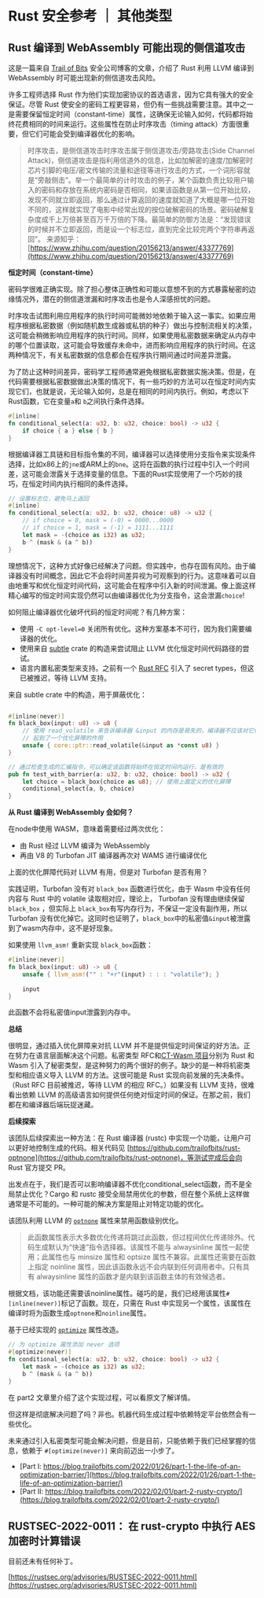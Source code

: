 # Rust 安全参考 ｜ 其他类型

## Rust 编译到 WebAssembly 可能出现的侧信道攻击

这是一篇来自 [Trail of Bits](https://www.trailofbits.com/) 安全公司博客的文章，介绍了 Rust 利用 LLVM 编译到 WebAssembly 时可能出现新的侧信道攻击风险。

许多工程师选择 Rust 作为他们实现加密协议的首选语言，因为它具有强大的安全保证。尽管 Rust 使安全的密码工程更容易，但仍有一些挑战需要注意。其中之一是需要保留恒定时间（constant-time）属性，这确保无论输入如何，代码都将始终花费相同的时间来运行。这些属性在防止时序攻击（timing attack）方面很重要，但它们可能会受到编译器优化的影响。

> 时序攻击，是侧信道攻击时序攻击属于侧信道攻击/旁路攻击(Side Channel Attack)，侧信道攻击是指利用信道外的信息，比如加解密的速度/加解密时芯片引脚的电压/密文传输的流量和途径等进行攻击的方式，一个词形容就是“旁敲侧击”。举一个最简单的计时攻击的例子，某个函数负责比较用户输入的密码和存放在系统内密码是否相同，如果该函数是从第一位开始比较，发现不同就立即返回，那么通过计算返回的速度就知道了大概是哪一位开始不同的，这样就实现了电影中经常出现的按位破解密码的场景。密码破解复杂度成千上万倍甚至百万千万倍的下降。最简单的防御方法是：“发现错误的时候并不立即返回，而是设一个标志位，直到完全比较完两个字符串再返回”。
> 来源知乎：[https://www.zhihu.com/question/20156213/answer/43377769](https://www.zhihu.com/question/20156213/answer/43377769)

**恒定时间（constant-time）**

密码学很难正确实现。除了担心整体正确性和可能以意想不到的方式暴露秘密的边缘情况外，潜在的侧信道泄漏和时序攻击也是令人深感担忧的问题。

时序攻击试图利用应用程序的执行时间可能微妙地依赖于输入这一事实。如果应用程序根据私密数据（例如随机数生成器或私钥的种子）做出与控制流相关的决策，这可能会稍微影响应用程序的执行时间。同样，如果使用私密数据来确定从内存中的哪个位置读取，这可能会导致缓存未命中，进而影响应用程序的执行时间。在这两种情况下，有关私密数据的信息都会在程序执行期间通过时间差异泄露。

为了防止这种时间差异，密码学工程师通常避免根据私密数据实施决策。但是，在代码需要根据私密数据做出决策的情况下，有一些巧妙的方法可以在恒定时间内实现它们，也就是说，无论输入如何，总是在相同的时间内执行。例如，考虑以下Rust函数，它在变量`a`和 `b`之间执行条件选择。

```rust
#[inline]
fn conditional_select(a: u32, b: u32, choice: bool) -> u32 {
    if choice { a } else { b }
}
```

根据编译器工具链和目标指令集的不同，编译器可以选择使用分支指令来实现条件选择，比如x86上的`jne`或ARM上的`bne`。这将在函数的执行过程中引入一个时间差，这可能会泄露关于选择变量的信息。下面的Rust实现使用了一个巧妙的技巧，在恒定时间内执行相同的条件选择。

```rust
// 设置标志位，避免马上返回
#[inline]
fn conditional_select(a: u32, b: u32, choice: u8) -> u32 {
    // if choice = 0, mask = (-0) = 0000...0000
    // if choice = 1, mask = (-1) = 1111...1111
    let mask = -(choice as i32) as u32;
    b ^ (mask & (a ^ b))
}
```

理想情况下，这种方式好像已经解决了问题。但实践中，也存在固有风险。由于编译器没有时间概念，因此它不会将时间差异视为可观察到的行为。这意味着可以自由地重写和优化恒定时间代码，这可能会在程序中引入新的时间泄漏。像上面这样精心编写的恒定时间实现仍然可以由编译器优化为分支指令，这会泄漏`choice`!

如何阻止编译器优化破坏代码的恒定时间呢？有几种方案：

-  使用 `-C opt-level=0` 关闭所有优化。这种方案基本不可行，因为我们需要编译器的优化。
-  使用来自 [subtle](https://github.com/dalek-cryptography/subtle) crate 的构造来尝试阻止 LLVM 优化恒定时间代码路径的尝试。
- 语言内置私密类型来支持。之前有一个 [Rust RFC](https://github.com/rust-lang/rfcs/pull/2859) 引入了 secret types，但这已被推迟，等待 LLVM 支持。

来自 subtle crate 中的构造，用于屏蔽优化：

```rust

#[inline(never)]
fn black_box(input: u8) -> u8 {
    // 使用 read_volatile 来告诉编译器 &input 的内存是易失的，编译器不应该对它做任何假设
    // 起到了一个优化屏障的作用
    unsafe { core::ptr::read_volatile(&input as *const u8) }
}

// 通过检查生成的汇编指令，可以确定该函数将始终在恒定时间内运行，是有效的
pub fn test_with_barrier(a: u32, b: u32, choice: bool) -> u32 {
    let choice = black_box(choice as u8); // 使用上面定义的优化屏障
    conditional_select(a, b, choice) 
}
```

**从 Rust 编译到 WebAssembly 会如何？**

在node中使用 WASM，意味着需要经过两次优化：

- 由 Rust 经过 LLVM 编译为 WebAssembly
- 再由 V8 的 Turbofan JIT 编译器再次对 WAMS 进行编译优化

上面的优化屏障代码对 LLVM 有用，但是对 Turbofan 是否有用？

实践证明，Turbofan 没有对 `black_box` 函数进行优化，由于 Wasm 中没有任何内容与 Rust 中的 volatile 读取相对应，理论上， Turbofan 没有理由继续保留  `black_box` ，但实际上 `black_box`有写内存行为，不保证一定没有副作用，所以 Turbofan 没有优化掉它。这同时也证明了，`black_box`中的私密值`&input`被泄露到了wasm内存中，这不是好现象。

如果使用 `llvm_asm!` 重新实现 `black_box`函数：

```rust
#[inline(never)]
fn black_box(input: u8) -> u8 {
    unsafe { llvm_asm!("" : "+r"(input) : : : "volatile"); }
 
    input
}
```

此函数不会将私密值input泄露到内存中。

**总结**

很明显，通过插入优化屏障来对抗 LLVM 并不是提供恒定时间保证的好方法。正在努力在语言层面解决这个问题。私密类型 RFC和[CT-Wasm 项目](https://github.com/PLSysSec/ct-wasm)分别为 Rust 和 Wasm 引入了秘密类型，是这种努力的两个很好的例子。缺少的是一种将机密类型和相应语义导入 LLVM 的方法。这很可能是 Rust 实现向前发展的先决条件。（Rust RFC 目前被推迟，等待 LLVM 的相应 RFC。）如果没有 LLVM 支持，很难看出依赖 LLVM 的高级语言如何提供任何绝对恒定时间的保证。在那之前，我们都在和编译器后端玩捉迷藏。

**后续探索**

该团队后续探索出一种方法：在 Rust 编译器 (rustc) 中实现一个功能，让用户可以更好地控制生成的代码。相关代码见 [https://github.com/trailofbits/rust-optnone](https://github.com/trailofbits/rust-optnone)，等测试完成后会向 Rust 官方提交 PR。

出发点在于，我们是否可以影响编译器不优化conditional_select函数，而不是全局禁止优化？Cargo 和 rustc 接受全局禁用优化的参数，但在整个系统上这样做通常是不可能的。一种可能的解决方案是阻止对特定功能的优化。

该团队利用 LLVM 的 [`optnone`](https://llvm.org/docs/LangRef.html#function-attributes) 属性来禁用函数级别优化。

> 此函数属性表示大多数优化传递将跳过此函数，但过程间优化传递除外。代码生成默认为“快速”指令选择器。该属性不能与 alwaysinline 属性一起使用；此属性也与 minsize 属性和 optsize 属性不兼容。此属性还需要在函数上指定 noinline 属性，因此该函数永远不会内联到任何调用者中。只有具有 alwaysinline 属性的函数才是内联到该函数主体的有效候选者。

根据文档，该功能还需要该noinline属性。碰巧的是，我们已经用该属性`#[inline(never)]`标记了函数。现在，只需在 Rust 中实现另一个属性，该属性在编译时将为函数生成`optnone`和`noinline`属性。

基于已经实现的 [`optimize`](https://github.com/rust-lang/rust/issues/54882) 属性改造。

```rust
// 为 optimize 属性添加 never 选项
#[optimize(never)]
fn conditional_select(a: u32, b: u32, choice: bool) -> u32 {
    let mask = -(choice as i32) as u32;
    b ^ (mask & (a ^ b))
}
```

在 part2 文章里介绍了这个实现过程，可以看原文了解详情。

但这样是彻底解决问题了吗？非也。机器代码生成过程中依赖特定平台依然会有一些优化。

未来通过引入私密类型可能会解决问题，但是目前，只能依赖于我们已经掌握的信息，依赖于 `#[optimize(never)]` 来向前迈出一小步了。

- [Part I: https://blog.trailofbits.com/2022/01/26/part-1-the-life-of-an-optimization-barrier/](https://blog.trailofbits.com/2022/01/26/part-1-the-life-of-an-optimization-barrier/)
- [Part II: https://blog.trailofbits.com/2022/02/01/part-2-rusty-crypto/](https://blog.trailofbits.com/2022/02/01/part-2-rusty-crypto/)


## RUSTSEC-2022-0011： 在 rust-crypto 中执行 AES 加密时计算错误

目前还未有任何补丁。

[https://rustsec.org/advisories/RUSTSEC-2022-0011.html](https://rustsec.org/advisories/RUSTSEC-2022-0011.html)
